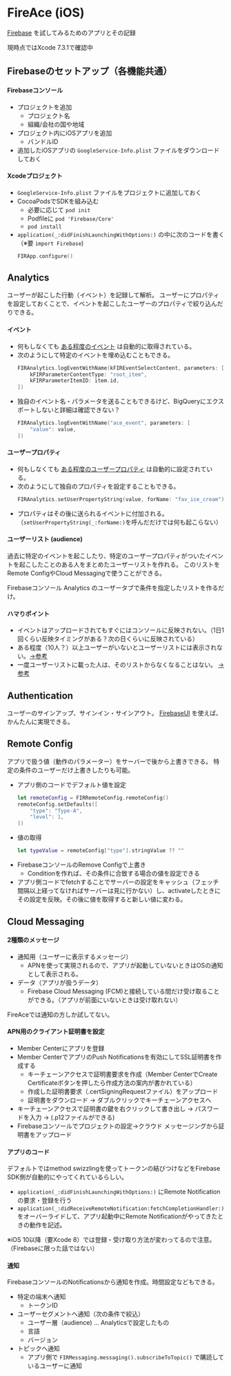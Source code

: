 # FireAce (iOS)

[Firebase](https://firebase.google.com/) を試してみるためのアプリとその記録

現時点ではXcode 7.3.1で確認中

## Firebaseのセットアップ（各機能共通）

#### Firebaseコンソール

- プロジェクトを追加
  - プロジェクト名
  - 組織/会社の国や地域
- プロジェクト内にiOSアプリを追加
  - バンドルID
- 追加したiOSアプリの `GoogleService-Info.plist` ファイルをダウンロードしておく

#### Xcodeプロジェクト

- `GoogleService-Info.plist` ファイルをプロジェクトに追加しておく
- CocoaPodsでSDKを組み込む
  - 必要に応じて `pod init`
  - Podfileに `pod 'Firebase/Core'`
  - `pod install`
- `application(_:didFinishLaunchingWithOptions:)` の中に次のコードを書く（※要 `import Firebase`)
  ```swift
  FIRApp.configure()
  ```

## Analytics

ユーザーが起こした行動（イベント）を記録して解析。
ユーザーにプロパティを設定しておくことで、イベントを起こしたユーザーのプロパティで絞り込んだりできる。

#### イベント

- 何もしなくても [ある程度のイベント](https://support.google.com/firebase/answer/6317485) は自動的に取得されている。
- 次のようにして特定のイベントを埋め込むこともできる。
  ```swift
  FIRAnalytics.logEventWithName(kFIREventSelectContent, parameters: [
      kFIRParameterContentType: "root_item",
      kFIRParameterItemID: item.id,
  ])
  ```
- 独自のイベント名・パラメータを送ることもできるけど、BigQueryにエクスポートしないと詳細は確認できない？
  ```swift
  FIRAnalytics.logEventWithName("ace_event", parameters: [
      "value": value,
  ])
  ```

#### ユーザープロパティ

- 何もしなくても [ある程度のユーザープロパティ](https://support.google.com/firebase/answer/6317486) は自動的に設定されている。
- 次のようにして独自のプロパティを設定することもできる。
  ```swift
  FIRAnalytics.setUserPropertyString(value, forName: "fav_ice_cream")
  ```
- プロパティはその後に送られるイベントに付加される。（`setUserPropertyString(_:forName:)`を呼んだだけでは何も起こらない）


#### ユーザーリスト (audience)

過去に特定のイベントを起こしたり、特定のユーザープロパティがついたイベントを起こしたことのある人をまとめたユーザーリストを作れる。
このリストをRemote ConfigやCloud Messagingで使うことができる。

Firebaseコンソール Analytics のユーザータブで条件を指定したリストを作るだけ。

#### ハマりポイント

- イベントはアップロードされてもすぐにはコンソールに反映されない。（1日1回くらい反映タイミングがある？次の日くらいに反映されている）
- ある程度（10人？）以上ユーザーがいないとユーザーリストには表示されない。[→参考](http://qiita.com/chanibarin/items/48d5f5946b1e6c97e379#%E3%83%8F%E3%83%9E%E3%82%8A%E3%83%9D%E3%82%A4%E3%83%B3%E3%83%88-all-users%E4%BB%A5%E5%A4%96%E3%81%AE%E3%82%A4%E3%83%99%E3%83%B3%E3%83%88%E3%81%AE%E3%83%A6%E3%83%BC%E3%82%B6%E3%81%8C0%E3%81%A0%E3%81%91%E3%81%A9%E4%BD%95%E3%81%A7)
- 一度ユーザーリストに載った人は、そのリストからなくなることはない。 [→参考](http://stackoverflow.com/questions/37450256/is-there-a-way-to-create-an-audience-of-developer-builds/37473026#comment62445594_37473026)


## Authentication

ユーザーのサインアップ、サインイン・サインアウト。
[FirebaseUI](https://github.com/firebase/FirebaseUI-iOS) を使えば、かんたんに実現できる。


## Remote Config

アプリで扱う値（動作のパラメーター）をサーバーで後から上書きできる。
特定の条件のユーザーだけ上書きしたりも可能。

- アプリ側のコードでデフォルト値を設定
  ```swift
  let remoteConfig = FIRRemoteConfig.remoteConfig()
  remoteConfig.setDefaults([
      "type": "Type-A",
      "level": 1,
  ])  
  ```
- 値の取得
  ```swift
  let typeValue = remoteConfig["type"].stringValue ?? ""
  ```
- FirebaseコンソールのRemove Configで上書き
  - Conditionを作れば、その条件に合致する場合の値を設定できる
- アプリ側コードでfetchすることでサーバーの設定をキャッシュ（フェッチ間隔以上経ってなければサーバーは見に行かない）し、activateしたときにその設定を反映。その後に値を取得すると新しい値に変わる。

## Cloud Messaging

#### 2種類のメッセージ

- 通知用（ユーザーに表示するメッセージ）
  - APNを使って実現されるので、アプリが起動していないときはOSの通知として表示される。
- データ（アプリが扱うデータ）
  - Firebase Cloud Messaging (FCM)と接続している間だけ受け取ることができる。（アプリが前面にいないときは受け取れない）

FireAceでは通知の方しか試してない。

#### APN用のクライアント証明書を設定

- Member Centerにアプリを登録
- Member CenterでアプリのPush Notificationsを有効にしてSSL証明書を作成する
  - キーチェーンアクセスで証明書要求を作成（Member CenterでCreate Certificateボタンを押したら作成方法の案内が書かれている）
  - 作成した証明書要求（.certSigningRequestファイル）をアップロード
  - 証明書をダウンロード → ダブルクリックでキーチェーンアクセスへ
- キーチェーンアクセスで証明書の鍵を右クリックして書き出し → パスワードを入力 → (.p12ファイルができる)
- Firebaseコンソールでプロジェクトの設定→クラウド メッセージングから証明書をアップロード

#### アプリのコード

デフォルトではmethod swizzlingを使ってトークンの結びつけなどをFirebase SDK側が自動的にやってくれているらしい。

- `application(_:didFinishLaunchingWithOptions:)` にRemote Notificationの要求・登録を行う
- `application(_:didReceiveRemoteNotification:fetchCompletionHandler:)` をオーバーライドして、アプリ起動中にRemote Notificationがやってきたときの動作を記述。

※iOS 10以降（要Xcode 8）では登録・受け取り方法が変わってるので注意。（Firebaseに限った話ではない）

#### 通知

FirebaseコンソールのNotificationsから通知を作成。時間設定などもできる。

- 特定の端末へ通知
  - トークンID
- ユーザーセグメントへ通知（次の条件で絞込）
  - ユーザー層（audience) … Analyticsで設定したもの
  - 言語
  - バージョン
- トピックへ通知
  - アプリ側で `FIRMessaging.messaging().subscribeToTopic()` で購読しているユーザーに通知
